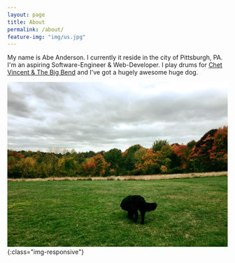 ```yaml
---
layout: page
title: About
permalink: /about/
feature-img: "img/us.jpg"
---
```

My name is Abe Anderson. I currently it reside in the city of Pittsburgh, PA. I'm an aspiring Software-Engineer & Web-Developer. I play drums for [Chet Vincent & The Big Bend](http://thebigbend.net/) and I've got a hugely awesome huge dog.

![huey_in_fall](/img/huey_in_fall.jpg){:class="img-responsive"}
